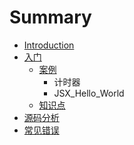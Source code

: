 # Summary

* [Introduction](README.md)
* [入门](rumen_md.md)
   * [案例](an_li.md)
       * 计时器
       * JSX_Hello_World
   * [知识点](zhi_shi_dian.md)
* [源码分析](yuan_ma_fen_xi.md)
* [常见错误](chang_jian_cuo_wu.md)

